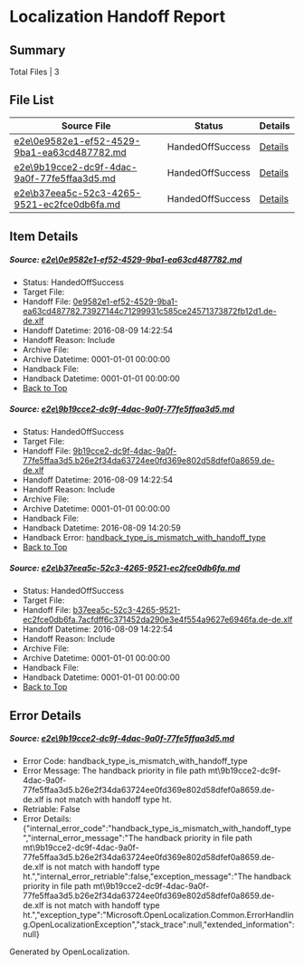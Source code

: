 # <a name='report-top'></a> Localization Handoff Report

## Summary
 Total Files | 3

## File List
 Source File | Status | Details 
 ----------- | ------ | ------- 
 [e2e\0e9582e1-ef52-4529-9ba1-ea63cd487782.md](https://github.com/OpenLocalizationTestOrg/oltest/blob/8176709ee79318caa6720b15f68d4c28c8a7af1c/e2e/0e9582e1-ef52-4529-9ba1-ea63cd487782.md) | HandedOffSuccess | [Details](#78222f7760397bff6bce19cdb4cd84b2aaf87da51)
 [e2e\9b19cce2-dc9f-4dac-9a0f-77fe5ffaa3d5.md](https://github.com/OpenLocalizationTestOrg/oltest/blob/8f083e8df9ce04fcc342fed2ae1f88fa2432517c/e2e/9b19cce2-dc9f-4dac-9a0f-77fe5ffaa3d5.md) | HandedOffSuccess | [Details](#8bd434459eaf60d9e1de3aa1ec428bf8dca8156e5)
 [e2e\b37eea5c-52c3-4265-9521-ec2fce0db6fa.md](https://github.com/OpenLocalizationTestOrg/oltest/blob/fd696ee3ed45fe3da77f51fa908a273b06e7f518/e2e/b37eea5c-52c3-4265-9521-ec2fce0db6fa.md) | HandedOffSuccess | [Details](#9bc37e9cfaa11e57431a9195627f0b02b14984936)

## Item Details
##### <a name='78222f7760397bff6bce19cdb4cd84b2aaf87da51'></a> Source: [e2e\0e9582e1-ef52-4529-9ba1-ea63cd487782.md](https://github.com/OpenLocalizationTestOrg/oltest/blob/8176709ee79318caa6720b15f68d4c28c8a7af1c/e2e/0e9582e1-ef52-4529-9ba1-ea63cd487782.md)
* Status: HandedOffSuccess
* Target File: 
* Handoff File: [0e9582e1-ef52-4529-9ba1-ea63cd487782.73927144c71299931c585ce24571373872fb12d1.de-de.xlf](https://github.com/OpenLocalizationTestOrg/olhandoff-e2e/blob/bdf22b470531199942d261b4a0a7ed3fbc8c74cc/ol-handoff/OpenLocalizationTestOrg/ol-test-dede/ci/ht/0e9582e1-ef52-4529-9ba1-ea63cd487782.73927144c71299931c585ce24571373872fb12d1.de-de.xlf)
* Handoff Datetime: 2016-08-09 14:22:54
* Handoff Reason: Include
* Archive File: 
* Archive Datetime: 0001-01-01 00:00:00
* Handback File: 
* Handback Datetime: 0001-01-01 00:00:00
* [Back to Top](#report-top)

##### <a name='8bd434459eaf60d9e1de3aa1ec428bf8dca8156e5'></a> Source: [e2e\9b19cce2-dc9f-4dac-9a0f-77fe5ffaa3d5.md](https://github.com/OpenLocalizationTestOrg/oltest/blob/8f083e8df9ce04fcc342fed2ae1f88fa2432517c/e2e/9b19cce2-dc9f-4dac-9a0f-77fe5ffaa3d5.md)
* Status: HandedOffSuccess
* Target File: 
* Handoff File: [9b19cce2-dc9f-4dac-9a0f-77fe5ffaa3d5.b26e2f34da63724ee0fd369e802d58dfef0a8659.de-de.xlf](https://github.com/OpenLocalizationTestOrg/olhandoff-e2e/blob/bdf22b470531199942d261b4a0a7ed3fbc8c74cc/ol-handoff/OpenLocalizationTestOrg/ol-test-dede/ci/ht/9b19cce2-dc9f-4dac-9a0f-77fe5ffaa3d5.b26e2f34da63724ee0fd369e802d58dfef0a8659.de-de.xlf)
* Handoff Datetime: 2016-08-09 14:22:54
* Handoff Reason: Include
* Archive File: 
* Archive Datetime: 0001-01-01 00:00:00
* Handback File: 
* Handback Datetime: 2016-08-09 14:20:59
* Handback Error: [handback_type_is_mismatch_with_handoff_type](#8bd434459eaf60d9e1de3aa1ec428bf8dca8156e5handback_type_is_mismatch_with_handoff_type)
* [Back to Top](#report-top)

##### <a name='9bc37e9cfaa11e57431a9195627f0b02b14984936'></a> Source: [e2e\b37eea5c-52c3-4265-9521-ec2fce0db6fa.md](https://github.com/OpenLocalizationTestOrg/oltest/blob/fd696ee3ed45fe3da77f51fa908a273b06e7f518/e2e/b37eea5c-52c3-4265-9521-ec2fce0db6fa.md)
* Status: HandedOffSuccess
* Target File: 
* Handoff File: [b37eea5c-52c3-4265-9521-ec2fce0db6fa.7acfdff6c371452da290e3e4f554a9627e6946fa.de-de.xlf](https://github.com/OpenLocalizationTestOrg/olhandoff-e2e/blob/bdf22b470531199942d261b4a0a7ed3fbc8c74cc/ol-handoff/OpenLocalizationTestOrg/ol-test-dede/ci/ht/b37eea5c-52c3-4265-9521-ec2fce0db6fa.7acfdff6c371452da290e3e4f554a9627e6946fa.de-de.xlf)
* Handoff Datetime: 2016-08-09 14:22:54
* Handoff Reason: Include
* Archive File: 
* Archive Datetime: 0001-01-01 00:00:00
* Handback File: 
* Handback Datetime: 0001-01-01 00:00:00
* [Back to Top](#report-top)


## Error Details
##### <a name='8bd434459eaf60d9e1de3aa1ec428bf8dca8156e5handback_type_is_mismatch_with_handoff_type'></a> Source: [e2e\9b19cce2-dc9f-4dac-9a0f-77fe5ffaa3d5.md](#8bd434459eaf60d9e1de3aa1ec428bf8dca8156e5)
* Error Code: handback_type_is_mismatch_with_handoff_type
* Error Message: The handback priority in file path mt\9b19cce2-dc9f-4dac-9a0f-77fe5ffaa3d5.b26e2f34da63724ee0fd369e802d58dfef0a8659.de-de.xlf is not match with handoff type ht.
* Retriable: False
* Error Details: {"internal_error_code":"handback_type_is_mismatch_with_handoff_type","internal_error_message":"The handback priority in file path mt\\9b19cce2-dc9f-4dac-9a0f-77fe5ffaa3d5.b26e2f34da63724ee0fd369e802d58dfef0a8659.de-de.xlf is not match with handoff type ht.","internal_error_retriable":false,"exception_message":"The handback priority in file path mt\\9b19cce2-dc9f-4dac-9a0f-77fe5ffaa3d5.b26e2f34da63724ee0fd369e802d58dfef0a8659.de-de.xlf is not match with handoff type ht.","exception_type":"Microsoft.OpenLocalization.Common.ErrorHandling.OpenLocalizationException","stack_trace":null,"extended_information":null}


Generated by OpenLocalization.
